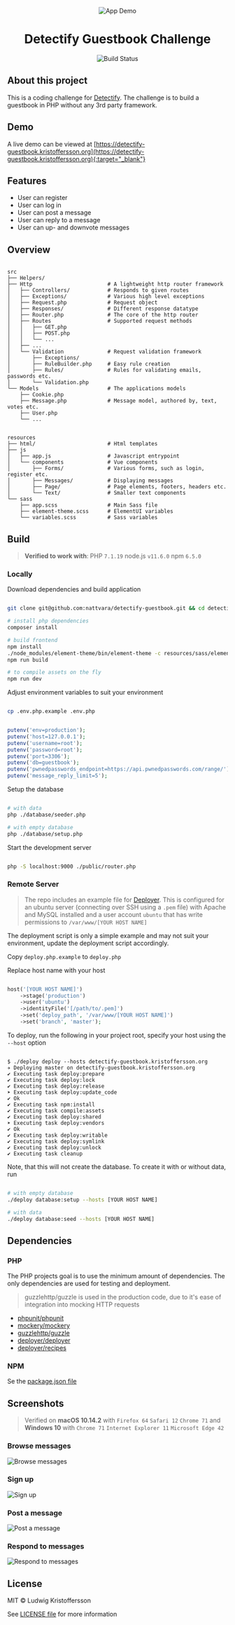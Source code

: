 
<p align="center">
    <img alt="App Demo" src="docs/images/demo.gif">
</p>

<h1 align="center">Detectify Guestbook Challenge</h1>

<p align="center">
    <img src="https://circleci.com/gh/nattvara/detectify-guestbook.svg?style=shield" alt="Build Status">
</p>

## About this project

This is a coding challenge for [Detectify](http://detectify.com/). The challenge is to build a guestbook in PHP without any 3rd party framework.

## Demo

A live demo can be viewed at [https://detectify-guestbook.kristoffersson.org](https://detectify-guestbook.kristoffersson.org){:target="_blank"}

## Features

- User can register
- User can log in
- User can post a message
- User can reply to a message
- User can up- and downvote messages

## Overview

```

src
├── Helpers/
├── Http                        # A lightweight http router framework
│   ├── Controllers/            # Responds to given routes
│   ├── Exceptions/             # Various high level exceptions
│   ├── Request.php             # Request object
│   ├── Responses/              # Different response datatype
│   ├── Router.php              # The core of the http router
│   ├── Routes                  # Supported request methods
│   │   ├── GET.php
│   │   ├── POST.php
│   │   └── ...
│   ├── ...
│   └── Validation              # Request validation framework
│       ├── Exceptions/
│       ├── RuleBuilder.php     # Easy rule creation
│       ├── Rules/              # Rules for validating emails, passwords etc.
│       └── Validation.php
└── Models                      # The applications models
    ├── Cookie.php
    ├── Message.php             # Message model, authored by, text, votes etc.
    ├── User.php
    └── ...

```

```

resources
├── html/                       # Html templates
├── js
│   ├── app.js                  # Javascript entrypoint
│   └── components              # Vue components
│       ├── Forms/              # Various forms, such as login, register etc.
│       ├── Messages/           # Displaying messages
│       ├── Page/               # Page elements, footers, headers etc.
│       └── Text/               # Smaller text components
└── sass
    ├── app.scss                # Main Sass file
    ├── element-theme.scss      # ElementUI variables
    └── variables.scss          # Sass variables

```

## Build

> **Verified to work with**: PHP `7.1.19` node.js `v11.6.0` npm `6.5.0`

### Locally

Download dependencies and build application

```bash

git clone git@github.com:nattvara/detectify-guestbook.git && cd detectify-guestbook/

# install php dependencies
composer install

# build frontend
npm install
./node_modules/element-theme/bin/element-theme -c resources/sass/element-theme.scss -o resources/sass/element-theme
npm run build

# to compile assets on the fly
npm run dev

```

Adjust environment variables to suit your environment

```bash

cp .env.php.example .env.php

```

```php

putenv('env=production');                                                // production|development
putenv('host=127.0.0.1');                                                // database hostname
putenv('username=root');                                                 // database username (should probably not be root)
putenv('password=root');                                                 // database password
putenv('port=3306');                                                     // database port
putenv('db=guestbook');                                                  // application database name
putenv('pwnedpasswords_endpoint=https://api.pwnedpasswords.com/range/'); // pwnedpasswords endpoint, read more at https://haveibeenpwned.com/API/v2
putenv('message_reply_limit=5');                                         // maximum depth allowed for replies to a message

```

Setup the database

```bash

# with data
php ./database/seeder.php

# with empty database
php ./database/setup.php

```

Start the development server

```bash

php -S localhost:9000 ./public/router.php

```

### Remote Server

> The repo includes an example file for [Deployer](https://github.com/deployphp/deployer). This is configured for an ubuntu server (connecting over SSH using a `.pem` file) with Apache and MySQL installed and a user account `ubuntu` that has write permissions to `/var/www/[YOUR HOST NAME]`

The deployment script is only a simple example and may not suit your environment, update the deployment script accordingly.

Copy `deploy.php.example` to `deploy.php`

Replace host name with your host

```php

host('[YOUR HOST NAME]')
    ->stage('production')
    ->user('ubuntu')
    ->identityFile('[/path/to/.pem]')
    ->set('deploy_path', '/var/www/[YOUR HOST NAME]')
    ->set('branch', 'master');

```

To deploy, run the following in your project root, specify your host using the `--host` option

```console

$ ./deploy deploy --hosts detectify-guestbook.kristoffersson.org
✈︎ Deploying master on detectify-guestbook.kristoffersson.org
✔ Executing task deploy:prepare
✔ Executing task deploy:lock
✔ Executing task deploy:release
➤ Executing task deploy:update_code
✔ Ok
✔ Executing task npm:install
✔ Executing task compile:assets
✔ Executing task deploy:shared
➤ Executing task deploy:vendors
✔ Ok
✔ Executing task deploy:writable
✔ Executing task deploy:symlink
✔ Executing task deploy:unlock
✔ Executing task cleanup

```

Note, that this will not create the database. To create it with or without data, run

```bash

# with empty database
./deploy database:setup --hosts [YOUR HOST NAME]

# with data
./deploy database:seed --hosts [YOUR HOST NAME]

```

## Dependencies

### PHP

The PHP projects goal is to use the minimum amount of dependencies. The only dependencies are used for testing and deployment.

> guzzlehttp/guzzle is used in the production code, due to it's ease of integration into mocking HTTP requests

- [phpunit/phpunit](https://github.com/sebastianbergmann/phpunit)
- [mockery/mockery](https://github.com/mockery/mockery)
- [guzzlehttp/guzzle](https://github.com/guzzle/guzzle)
- [deployer/deployer](https://github.com/deployphp/deployer)
- [deployer/recipes](https://github.com/deployphp/recipes)

### NPM

Se the [package.json file](package.json)

## Screenshots

> Verified on **macOS 10.14.2** with `Firefox 64` `Safari 12` `Chrome 71` and **Windows 10** with `Chrome 71` `Internet Explorer 11` `Microsoft Edge 42`

### Browse messages

![Browse messages](docs/images/browse.png)

### Sign up

![Sign up](docs/images/register.png)

### Post a message

![Post a message](docs/images/post.png)

### Respond to messages

![Respond to messages](docs/images/respond.png)

## License

MIT © Ludwig Kristoffersson

See [LICENSE file](LICENSE) for more information

